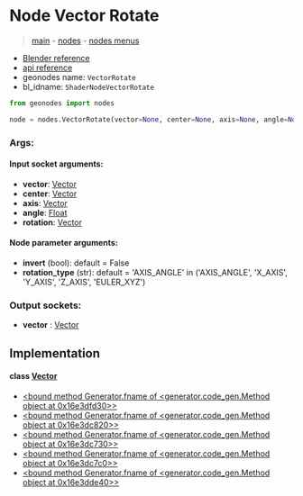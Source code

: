 # Node Vector Rotate

> [main](../structure.md) - [nodes](nodes.md) - [nodes menus](nodes_menus.md)

- [Blender reference](https://docs.blender.org/manual/en/latest/modeling/geometry_nodes/vector/vector_rotate.html)
- [api reference](https://docs.blender.org/api/current/bpy.types.ShaderNodeVectorRotate.html)
- geonodes name: `VectorRotate`
- bl_idname: `ShaderNodeVectorRotate`

```python
from geonodes import nodes

node = nodes.VectorRotate(vector=None, center=None, axis=None, angle=None, rotation=None, invert=False, rotation_type='AXIS_ANGLE')
```

### Args:

#### Input socket arguments:

- **vector**: [Vector](Vector.md)
- **center**: [Vector](Vector.md)
- **axis**: [Vector](Vector.md)
- **angle**: [Float](Float.md)
- **rotation**: [Vector](Vector.md)

#### Node parameter arguments:

- **invert** (bool): default = False
- **rotation_type** (str): default = 'AXIS_ANGLE' in ('AXIS_ANGLE', 'X_AXIS', 'Y_AXIS', 'Z_AXIS', 'EULER_XYZ')

### Output sockets:

- **vector** : [Vector](Vector.md)

## Implementation

#### class [Vector](Vector.md)

 - [<bound method Generator.fname of <generator.code_gen.Method object at 0x16e3dfd30>>](Vector.md#rotate_euler)
 - [<bound method Generator.fname of <generator.code_gen.Method object at 0x16e3dc820>>](Vector.md#rotate_axis_angle)
 - [<bound method Generator.fname of <generator.code_gen.Method object at 0x16e3dc730>>](Vector.md#rotate_x)
 - [<bound method Generator.fname of <generator.code_gen.Method object at 0x16e3dc7c0>>](Vector.md#rotate_y)
 - [<bound method Generator.fname of <generator.code_gen.Method object at 0x16e3dde40>>](Vector.md#rotate_z)
